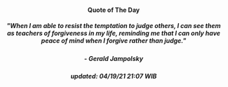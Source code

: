 <h4 align="center">Quote of The Day</h4>
<h5 align="center"><i>"When I am able to resist the temptation to judge others, I can see them as teachers of forgiveness in my life, reminding me that I can only have peace of mind when I forgive rather than judge."</i></h5>
<h5 align="center">- Gerald Jampolsky</h5>


<h5 align="center"><i>updated:  04/19/21 21:07 WIB</i></h5>
